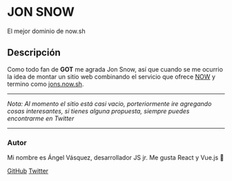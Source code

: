 # JON SNOW

El mejor dominio de now.sh

## Descripción

Como todo fan de **GOT** me agrada Jon Snow, así que cuando se me ocurrio la idea de montar un sitio web combinando el servicio que ofrece [NOW](https://zeit.co) y termino como [jons.now.sh](https://jons.now.sh).

---

_Nota: Al momento el sitio está casi vacio, porteriormente ire agregando cosas interesantes, si tienes alguna propuesta, siempre puedes encontrarme en Twitter_    

---

### Autor

Mi nombre es Ángel Vásquez, desarrollador JS jr.
Me gusta React y Vue.js 󠁶🚀

[GitHub](https://github.com/angelvasqueznep)
[Twitter](https://twitter.com/angelvasqueznep)
